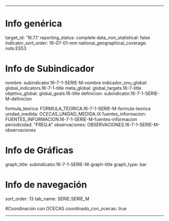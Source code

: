 ---

# Info genérica
target_id: '16.7.1'
reporting_status: complete
data_non_statistical: false
indicator_sort_order: 16-07-01-mm
national_geographical_coverage: nuts.ES53

# Info de Subindicador
nombre: subindicator.16-7-1-SERIE-M-nombre
indicador_onu_global: global_indicators.16-7-1-title
meta_global: global_targets.16-7-title
objetivo_global: global_goals.16-title
definicion: subindicator.16-7-1-SERIE-M-definicion

formula_teorica: FORMULA_TEORICA.16-7-1-SERIE-M-formula-teorica
unidad_medida: OCECAS_UNIDAD_MEDIDA.IX
fuentes_informacion: FUENTES_INFORMACION.16-7-1-SERIE-M-fuentes-informacion
periodicidad: "FREQ.A"
observaciones: OBSERVACIONES.16-7-1-SERIE-M-observaciones

# Info de Gráficas
graph_title: subindicator.16-7-1-SERIE-M-graph-title
graph_type: bar

# Info de navegación
sort_order: 13
tab_name: SERIE.SERIE_M

#Coordinación con OCECAS
coordinado_con_ocecas: true

---